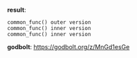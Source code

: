 **result**:
```
common_func() outer version
common_func() inner version
common_func() inner version
```
**godbolt**: https://godbolt.org/z/MnGd1esGe
